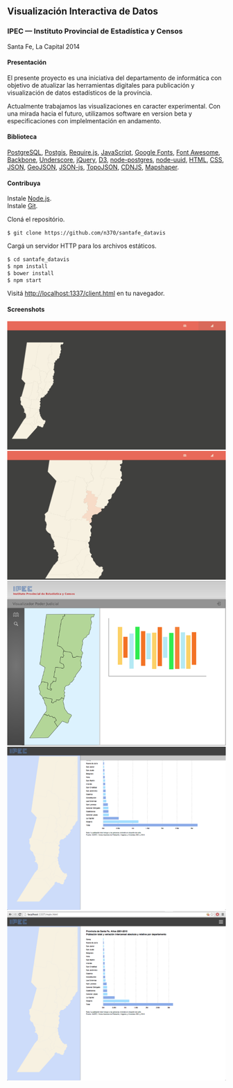 Visualización Interactiva de Datos
----------------------------------

### IPEC — Instituto Provincial de Estadística y Censos
Santa Fe, La Capital 2014

#### Presentación
El presente proyecto es una iniciativa del departamento de informática con objetivo de atualizar las herramientas digitales para publicación y visualización de datos estadísticos de la província.

Actualmente trabajamos las visualizaciones en caracter experimental. Con una mirada hacia el futuro, utilizamos software en version beta y especificaciones con implelmentación en andamento.

#### Biblioteca
[PostgreSQL](http://www.postgresql.org/), [Postgis](http://postgis.net/), [Require.js](http://requirejs.org/), [JavaScript](https://developer.mozilla.org/en-US/docs/Web/JavaScript), [Google Fonts](http://www.google.com/fonts), [Font Awesome](http://fortawesome.github.io/Font-Awesome/), [Backbone](http://backbonejs.org/), [Underscore](http://underscorejs.org/), [jQuery](http://jquery.com/), [D3](http://d3js.org/), [node-postgres](https://github.com/brianc/node-postgres/), [node-uuid](https://github.com/broofa/node-uuid/), [HTML](http://www.w3.org/html/wg/drafts/html/master/), [CSS](http://www.w3.org/TR/css-2010/), [JSON](http://json.org/), [GeoJSON](http://geojson.org/), [JSON-js](https://github.com/douglascrockford/JSON-js), [TopoJSON](http://github.com/mbostock/topojson), [CDNJS](http://cdnjs.com/), [Mapshaper](https://github.com/mbloch/mapshaper). 

#### Contribuya
Instale [Node.js](http://nodejs.org/).  
Instale [Git](http://git-scm.com/).  

Cloná el repositório.

	$ git clone https://github.com/n370/santafe_datavis

Cargá un servidor HTTP para los archivos estáticos.

	$ cd santafe_datavis
	$ npm install
	$ bower install
	$ npm start

Visitá [http://localhost:1337/client.html](http://localhost:1337/client.html) en tu navegador.

#### Screenshots
![20140207_001](screenshots/20140207_001.png)
![20140207_002](screenshots/20140207_002.png)
![20140507_001](screenshots/20140507_001.png)
![20140512_001](screenshots/20140512_001.png)
![20140512_002](screenshots/20140512_002.png)